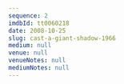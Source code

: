 ```yaml
---
sequence: 2
imdbId: tt0060218
date: 2008-10-25
slug: cast-a-giant-shadow-1966
medium: null
venue: null
venueNotes: null
mediumNotes: null
---
```


